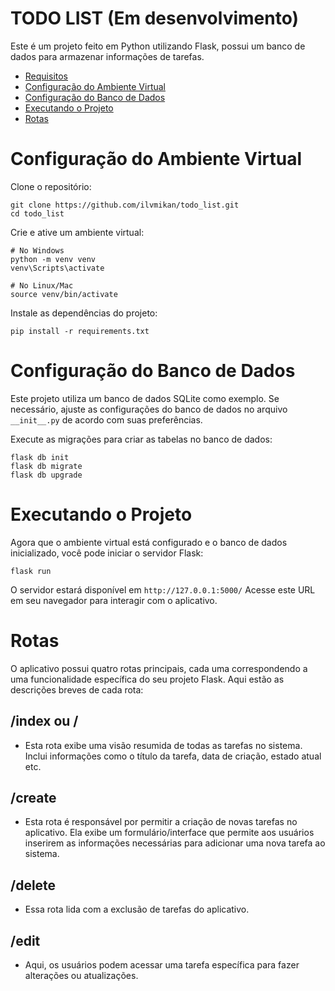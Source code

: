 # TODO LIST (Em desenvolvimento)
Este é um projeto feito em Python utilizando Flask, possui um banco de dados para armazenar informações de tarefas.

- [Requisitos](#requisitos)
- [Configuração do Ambiente Virtual](#configuração-do-ambiente-virtual)
- [Configuração do Banco de Dados](#configuração-do-banco-de-dados)
- [Executando o Projeto](#executando-o-projeto)
- [Rotas](#rotas)

# Configuração do Ambiente Virtual
Clone o repositório:
```
git clone https://github.com/ilvmikan/todo_list.git
cd todo_list
```
Crie e ative um ambiente virtual:
```
# No Windows
python -m venv venv 
venv\Scripts\activate

# No Linux/Mac
source venv/bin/activate
```

Instale as dependências do projeto:
```
pip install -r requirements.txt
```

# Configuração do Banco de Dados
Este projeto utiliza um banco de dados SQLite como exemplo. Se necessário, ajuste as configurações do banco de dados no arquivo `__init__.py` de acordo com suas preferências.

Execute as migrações para criar as tabelas no banco de dados:

```
flask db init
flask db migrate
flask db upgrade
```

# Executando o Projeto
Agora que o ambiente virtual está configurado e o banco de dados inicializado, você pode iniciar o servidor Flask:
```
flask run
```
O servidor estará disponível em `http://127.0.0.1:5000/` 
Acesse este URL em seu navegador para interagir com o aplicativo.


# Rotas
O aplicativo possui quatro rotas principais, cada uma correspondendo a uma funcionalidade específica do seu projeto Flask. Aqui estão as descrições breves de cada rota:

## /index ou /
- Esta rota exibe uma visão resumida de todas as tarefas no sistema. Inclui informações como o título da tarefa, data de criação, estado atual etc.

## /create

- Esta rota é responsável por permitir a criação de novas tarefas no aplicativo. Ela exibe um formulário/interface que permite aos usuários inserirem as informações necessárias para adicionar uma nova tarefa ao sistema.

## /delete

- Essa rota lida com a exclusão de tarefas do aplicativo.
## /edit

- Aqui, os usuários podem acessar uma tarefa específica para fazer alterações ou atualizações.